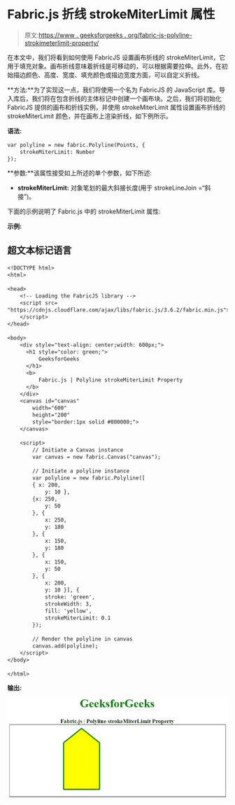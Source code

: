 # Fabric.js 折线 strokeMiterLimit 属性

> 原文:[https://www . geeksforgeeks . org/fabric-js-polyline-strokimeterlimit-property/](https://www.geeksforgeeks.org/fabric-js-polyline-strokemiterlimit-property/)

在本文中，我们将看到如何使用 FabricJS 设置画布折线的 strokeMiterLimit，它用于填充对象。画布折线意味着折线是可移动的，可以根据需要拉伸。此外，在初始描边颜色、高度、宽度、填充颜色或描边宽度方面，可以自定义折线。

**方法:**为了实现这一点，我们将使用一个名为 FabricJS 的 JavaScript 库。导入库后，我们将在包含折线的主体标记中创建一个画布块。之后，我们将初始化 FabricJS 提供的画布和折线实例，并使用 strokeMiterLimit 属性设置画布折线的 strokeMiterLimit 颜色，并在画布上渲染折线，如下例所示。

**语法:**

```
var polyline = new fabric.Polyline(Points, {  
    strokeMiterLimit: Number
});  
```

**参数:**该属性接受如上所述的单个参数，如下所述:

*   **strokeMiterLimit:** 对象笔划的最大斜接长度(用于 strokeLineJoin =“斜接”)。

下面的示例说明了 Fabric.js 中的 strokeMiterLimit 属性:

**示例:**

## 超文本标记语言

```
<!DOCTYPE html> 
<html> 

<head> 
    <!-- Loading the FabricJS library -->
    <script src= 
"https://cdnjs.cloudflare.com/ajax/libs/fabric.js/3.6.2/fabric.min.js"> 
    </script> 
</head> 

<body> 
    <div style="text-align: center;width: 600px;"> 
      <h1 style="color: green;"> 
          GeeksforGeeks 
      </h1> 
      <b> 
          Fabric.js | Polyline strokeMiterLimit Property 
      </b> 
    </div> 
    <canvas id="canvas"
        width="600"
        height="200"
        style="border:1px solid #000000;"> 
    </canvas> 

    <script> 
        // Initiate a Canvas instance 
        var canvas = new fabric.Canvas("canvas"); 

        // Initiate a polyline instance 
        var polyline = new fabric.Polyline([ 
        { x: 200, 
            y: 10 }, 
        {x: 250, 
            y: 50 
        }, { 
            x: 250, 
            y: 180 
        }, { 
            x: 150, 
            y: 180 
        }, { 
            x: 150, 
            y: 50 
        }, { 
            x: 200, 
            y: 10 }], { 
            stroke: 'green',  
            strokeWidth: 3,  
            fill: 'yellow',
            strokeMiterLimit: 0.1 
        }); 

        // Render the polyline in canvas 
        canvas.add(polyline); 
    </script> 
</body> 

</html>
```

**输出:**

![](img/2e6863234a2f1c9eaf997ef58dea44af.png)